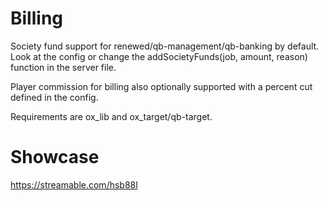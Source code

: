 # Billing

Society fund support for renewed/qb-management/qb-banking by default. Look at the config or change the addSocietyFunds(job, amount, reason) function in the server file.

Player commission for billing also optionally supported with a percent cut defined in the config.

Requirements are ox_lib and ox_target/qb-target.

# Showcase

https://streamable.com/hsb88l
